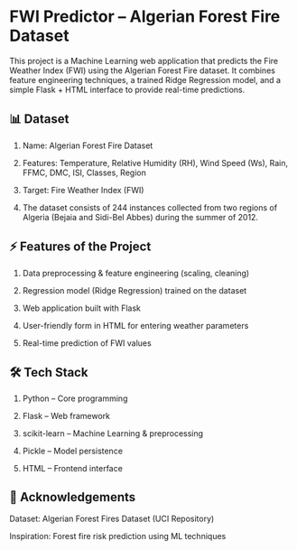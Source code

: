 # FWI Predictor – Algerian Forest Fire Dataset

This project is a Machine Learning web application that predicts the Fire Weather Index (FWI) using the Algerian Forest Fire dataset.
It combines feature engineering techniques, a trained Ridge Regression model, and a simple Flask + HTML interface to provide real-time predictions.

## 📊 Dataset

1. Name: Algerian Forest Fire Dataset

2. Features: Temperature, Relative Humidity (RH), Wind Speed (Ws), Rain, FFMC, DMC, ISI, Classes, Region

3. Target: Fire Weather Index (FWI)

4. The dataset consists of 244 instances collected from two regions of Algeria (Bejaia and Sidi-Bel Abbes) during the summer of 2012.

## ⚡ Features of the Project

1. Data preprocessing & feature engineering (scaling, cleaning)

2. Regression model (Ridge Regression) trained on the dataset

3. Web application built with Flask

4. User-friendly form in HTML for entering weather parameters

5. Real-time prediction of FWI values

## 🛠️ Tech Stack

1. Python – Core programming

2. Flask – Web framework

3. scikit-learn – Machine Learning & preprocessing

4. Pickle – Model persistence

5. HTML – Frontend interface

## 🙌 Acknowledgements

Dataset: Algerian Forest Fires Dataset (UCI Repository)

Inspiration: Forest fire risk prediction using ML techniques
